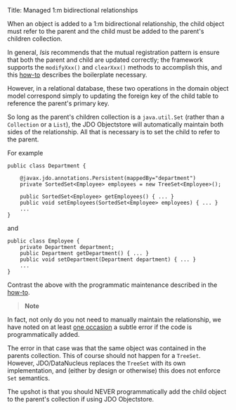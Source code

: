 Title: Managed 1:m bidirectional relationships

When an object is added to a 1:m bidirectional relationship, the child object must refer to the parent and the child must be added to the parent's children collection.

In general, *Isis* recommends that the mutual registration pattern is ensure that both the parent and child are updated correctly; the framework supports the `modifyXxx()` and `clearXxx()` methods to accomplish this, and this [how-to](../../../more-advanced-topics/how-to-04-060-How-to-set-up-and-maintain-bidirectional-relationships.html) describes the boilerplate necessary.  

However, in a relational database, these two operations in the domain object model correspond simply to updating the foreign key of the child table to reference the parent's primary key.

So long as the parent's children collection is a `java.util.Set` (rather than a `Collection` or a `List`), the JDO Objectstore will automatically maintain both sides of the relationship.  All that is necessary is to set the child to refer to the parent.
  
For example

    public class Department {

        @javax.jdo.annotations.Persistent(mappedBy="department")
        private SortedSet<Employee> employees = new TreeSet<Employee>();

        public SortedSet<Employee> getEmployees() { ... }
        public void setEmployees(SortedSet<Employee> employees) { ... }
        ...
    }

and

    public class Employee {
        private Department department;
        public Department getDepartment() { ... }
        public void setDepartment(Department department) { ... }
        ...
    }

Contrast the above with the programmatic maintenance described in the [how-to](../../../more-advanced-topics/how-to-04-060-How-to-set-up-and-maintain-bidirectional-relationships.html).

> **Note**
> 
In fact, not only do you not need to manually maintain the relationship, we have noted on at least [one occasion](http://markmail.org/message/agnwmzocvdfht32f) a subtle error if the code is programmatically added.
>
The error in that case was that the same object was contained in the parents collection.  This of course should not happen for a `TreeSet`.  However, JDO/DataNucleus replaces the `TreeSet` with its own implementation, and (either by design or otherwise) this does not enforce `Set` semantics.
>
The upshot is that you should NEVER programmatically add the child object to the parent's collection if using JDO Objectstore.

